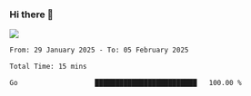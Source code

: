 ### Hi there 👋️

![](https://komarev.com/ghpvc/?username=Loner1024)

<!--START_SECTION:waka-->

```txt
From: 29 January 2025 - To: 05 February 2025

Total Time: 15 mins

Go                   █████████████████████████   100.00 %
```

<!--END_SECTION:waka-->



